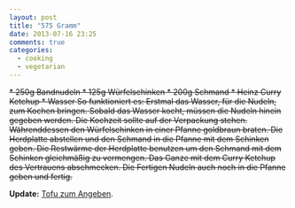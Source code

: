```yaml
---
layout: post
title: "575 Gramm"
date: 2013-07-16 23:25
comments: true
categories:
  - cooking
  - vegetarian
---
```

<del>
* 250g Bandnudeln
* 125g Würfelschinken
* 200g Schmand
* Heinz Curry Ketchup
* Wasser
</del>

<del>
So funktioniert es: Erstmal das Wasser, für die Nudeln, zum Kochen bringen.
Sobald das Wasser kocht, müssen die Nudeln hinein gegeben werden.
Die Kochzeit sollte auf der Verpackung stehen.
Währenddessen den Würfelschinken in einer Pfanne goldbraun braten.
Die Herdplatte abstellen und den Schmand in die Pfanne mit dem Schinken geben.
Die Restwärme der Herdplatte benutzen um den Schmand mit dem Schinken gleichmäßig zu vermengen.
Das Ganze mit dem Curry Ketchup des Vertrauens abschmecken.
Die Fertigen Nudeln auch noch in die Pfanne geben und fertig.
</del>

**Update:** [Tofu zum Angeben](http://fotografiona.wordpress.com/2012/09/27/tofu-zum-angeben/). 
